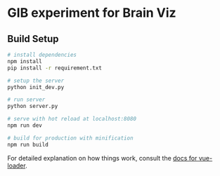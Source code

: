 # GIB experiment for Brain Viz

## Build Setup

``` bash
# install dependencies
npm install
pip install -r requirement.txt

# setup the server
python init_dev.py

# run server
python server.py

# serve with hot reload at localhost:8080
npm run dev

# build for production with minification
npm run build
```

For detailed explanation on how things work, consult the [docs for vue-loader](http://vuejs.github.io/vue-loader).

